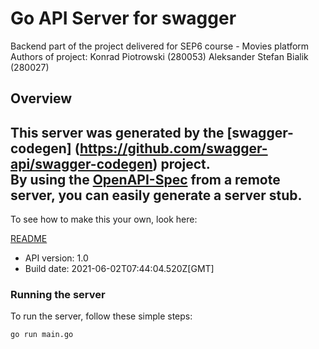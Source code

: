 # Go API Server for swagger

Backend part of the project delivered for SEP6 course - Movies platform  Authors of project:  Konrad Piotrowski (280053) Aleksander Stefan Bialik (280027)

## Overview
This server was generated by the [swagger-codegen]
(https://github.com/swagger-api/swagger-codegen) project.  
By using the [OpenAPI-Spec](https://github.com/OAI/OpenAPI-Specification) from a remote server, you can easily generate a server stub.  
-

To see how to make this your own, look here:

[README](https://github.com/swagger-api/swagger-codegen/blob/master/README.md)

- API version: 1.0
- Build date: 2021-06-02T07:44:04.520Z[GMT]


### Running the server
To run the server, follow these simple steps:

```
go run main.go
```

